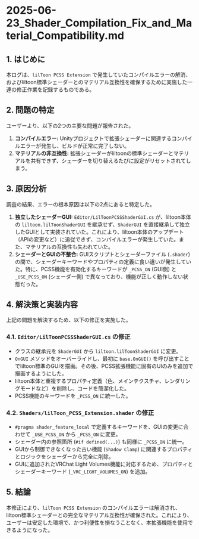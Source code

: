 # 2025-06-23_Shader_Compilation_Fix_and_Material_Compatibility.md

## 1. はじめに

本ログは、`lilToon PCSS Extension` で発生していたコンパイルエラーの解消、およびliltoon標準シェーダーとのマテリアル互換性を確保するために実施した一連の修正作業を記録するものである。

## 2. 問題の特定

ユーザーより、以下の2つの主要な問題が報告された。

1.  **コンパイルエラー:** Unityプロジェクトで拡張シェーダーに関連するコンパイルエラーが発生し、ビルドが正常に完了しない。
2.  **マテリアルの非互換性:** 拡張シェーダーがliltoonの標準シェーダーとマテリアルを共有できず、シェーダーを切り替えるたびに設定がリセットされてしまう。

## 3. 原因分析

調査の結果、エラーの根本原因は以下の2点にあると特定した。

1.  **独立したシェーダーGUI:** `Editor/LilToonPCSSShaderGUI.cs` が、liltoon本体の `liltoon.lilToonShaderGUI` を継承せず、`ShaderGUI` を直接継承して独立したGUIとして実装されていた。これにより、liltoon本体のアップデート（APIの変更など）に追従できず、コンパイルエラーが発生していた。また、マテリアルの互換性も失われていた。
2.  **シェーダーとGUIの不整合:** GUIスクリプトとシェーダーファイル (`.shader`) の間で、シェーダーキーワードやプロパティの定義に食い違いが発生していた。特に、PCSS機能を有効化するキーワードが `_PCSS_ON` (GUI側) と `_USE_PCSS_ON` (シェーダー側) で異なっており、機能が正しく動作しない状態だった。

## 4. 解決策と実装内容

上記の問題を解決するため、以下の修正を実施した。

### 4.1. `Editor/LilToonPCSSShaderGUI.cs` の修正

-   クラスの継承元を `ShaderGUI` から `liltoon.lilToonShaderGUI` に変更。
-   `OnGUI` メソッドをオーバーライドし、最初に `base.OnGUI()` を呼び出すことでliltoon標準のGUIを描画。その後、PCSS拡張機能に固有のUIのみを追加で描画するようにした。
-   liltoon本体と重複するプロパティ定義（色、メインテクスチャ、レンダリングモードなど）を削除し、コードを簡潔化した。
-   PCSS機能のキーワードを `_PCSS_ON` に統一した。

### 4.2. `Shaders/lilToon_PCSS_Extension.shader` の修正

-   `#pragma shader_feature_local` で定義するキーワードを、GUIの変更に合わせて `_USE_PCSS_ON` から `_PCSS_ON` に変更。
-   シェーダー内の参照箇所 (`#if defined(...)`) も同様に `_PCSS_ON` に統一。
-   GUIから制御できなくなった古い機能 (`Shadow Clamp`) に関連するプロパティとロジックをシェーダーから完全に削除。
-   GUIに追加されたVRChat Light Volumes機能に対応するため、プロパティとシェーダーキーワード (`_VRC_LIGHT_VOLUMES_ON`) を追加。

## 5. 結論

本修正により、`lilToon PCSS Extension` のコンパイルエラーは解消され、liltoon標準シェーダーとの完全なマテリアル互換性が確保された。これにより、ユーザーは安定した環境で、かつ利便性を損なうことなく、本拡張機能を使用できるようになった。 